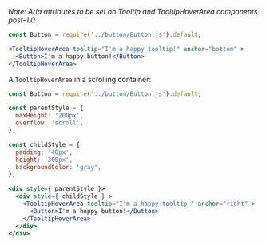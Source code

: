 _Note: Aria attributes to be set on Tooltip and TooltipHoverArea components post-1.0_

```jsx
const Button = require('../button/Button.js').default;

<TooltipHoverArea tooltip="I'm a happy tooltip!" anchor="bottom" >
  <Button>I'm a happy button!</Button>
</TooltipHoverArea>
```

A `TooltipHoverArea` in a scrolling container:

```jsx
const Button = require('../button/Button.js').default;

const parentStyle = {
  maxHeight: '200px',
  overflow: 'scroll',
};

const childStyle = {
  padding: '40px',
  height: '300px',
  backgroundColor: 'gray',
};

<div style={ parentStyle }>
  <div style={ childStyle } >
    <TooltipHoverArea tooltip="I'm a happy tooltip!" anchor="right" >
      <Button>I'm a happy button!</Button>
    </TooltipHoverArea>
  </div>
</div>
```
